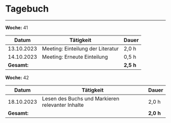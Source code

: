 # Tagebuch
---

**Woche:** 41

| Datum       | Tätigkeit                                  | Dauer  |
|-------------|---------------------------------------------|--------|
| 13.10.2023  |     Meeting: Einteilung der Literatur       | 2,0 h  |
| 14.10.2023  |     Meeting: Erneute Einteilung             | 0,5 h  |
| **Gesamt:**  |                                            | **2,5 h**  |


**Woche:** 42

| Datum       | Tätigkeit                                  | Dauer  |
|-------------|---------------------------------------------|--------|
| 18.10.2023  | Lesen des Buchs und Markieren relevanter Inhalte | 2,0 h  |
| **Gesamt:**  |                                            | **2,0 h**  |



